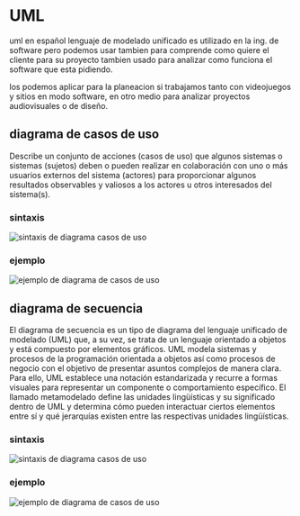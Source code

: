 # UML

uml en español lenguaje de modelado unificado es utilizado en la ing. de software pero podemos usar tambien para comprende como quiere el cliente para su proyecto tambien usado para analizar como funciona el software que esta pidiendo.

los podemos aplicar para la planeacion si trabajamos tanto con videojuegos y sitios en modo software, en otro medio para analizar proyectos audiovisuales o de diseño.

## diagrama de casos de uso

Describe un conjunto de acciones (casos de uso) que algunos sistemas o sistemas (sujetos) deben o pueden realizar en colaboración con uno o más usuarios externos del sistema (actores) para proporcionar algunos resultados observables y valiosos a los actores u otros interesados ​​del sistema(s).

### sintaxis

![sintaxis de diagrama casos de uso](/img/extras/sintaxis-caso-de-uso.jpg)

### ejemplo

![ejemplo de diagrama de casos de uso](/img/extras/ejemplo-caso-de-uso.png)

## diagrama de secuencia

El diagrama de secuencia es un tipo de diagrama del lenguaje unificado de modelado (UML) que, a su vez, se trata de un lenguaje orientado a objetos y está compuesto por elementos gráficos. UML modela sistemas y procesos de la programación orientada a objetos así como procesos de negocio con el objetivo de presentar asuntos complejos de manera clara. Para ello, UML establece una notación estandarizada y recurre a formas visuales para representar un componente o comportamiento específico. El llamado metamodelado define las unidades lingüísticas y su significado dentro de UML y determina cómo pueden interactuar ciertos elementos entre sí y qué jerarquías existen entre las respectivas unidades lingüísticas.

### sintaxis

![sintaxis de diagrama casos de uso](/img/extras/sintaxis-diagrama-secuencia.jpg)

### ejemplo

![ejemplo de diagrama de casos de uso](/img/extras/ejemplo-diagrama-secuencia.png)